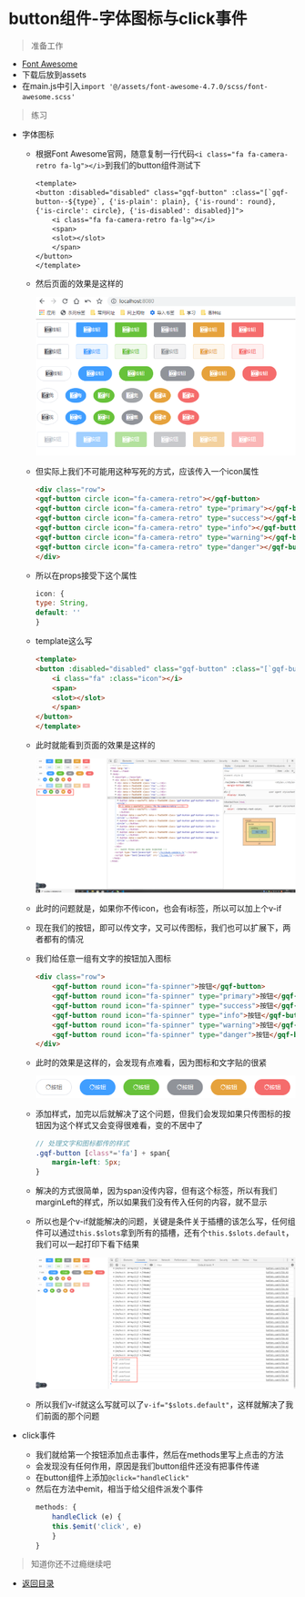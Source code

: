 # button组件-字体图标与click事件

> 准备工作

* [Font Awesome](http://fontawesome.dashgame.com/)
* 下载后放到assets
* 在main.js中引入`import '@/assets/font-awesome-4.7.0/scss/font-awesome.scss'`

> 练习

* 字体图标

    * 根据Font Awesome官网，随意复制一行代码`<i class="fa fa-camera-retro fa-lg"></i>`到我们的button组件测试下
        ```vue
        <template>
        <button :disabled="disabled" class="gqf-button" :class="[`gqf-button--${type}`, {'is-plain': plain}, {'is-round': round}, {'is-circle': circle}, {'is-disabled': disabled}]">
            <i class="fa fa-camera-retro fa-lg"></i>
            <span>
            <slot></slot>
            </span>
        </button>
        </template>    
        ```
    * 然后页面的效果是这样的   

        ![](./images/添加字体图标.jpg)

    * 但实际上我们不可能用这种写死的方式，应该传入一个icon属性
        ```html
        <div class="row">
        <gqf-button circle icon="fa-camera-retro"></gqf-button>
        <gqf-button circle icon="fa-camera-retro" type="primary"></gqf-button>
        <gqf-button circle icon="fa-camera-retro" type="success"></gqf-button>
        <gqf-button circle icon="fa-camera-retro" type="info"></gqf-button>
        <gqf-button circle icon="fa-camera-retro" type="warning"></gqf-button>
        <gqf-button circle icon="fa-camera-retro" type="danger"></gqf-button>
        </div>    
        ``` 
    * 所以在props接受下这个属性  
        ```js
        icon: {
        type: String,
        default: ''
        }    
        ``` 
    * template这么写
        ```html
        <template>
        <button :disabled="disabled" class="gqf-button" :class="[`gqf-button--${type}`, {'is-plain': plain}, {'is-round': round}, {'is-circle': circle}, {'is-disabled': disabled}]">
            <i class="fa" :class="icon"></i>
            <span>
            <slot></slot>
            </span>
        </button>
        </template>    
        ```  
    * 此时就能看到页面的效果是这样的

        ![](./images/简单封装.jpg)

    * 此时的问题就是，如果你不传icon，也会有i标签，所以可以加上个v-if 

    * 现在我们的按钮，即可以传文字，又可以传图标，我们也可以扩展下，两者都有的情况
    * 我们给任意一组有文字的按钮加入图标
        ```html
        <div class="row">
            <gqf-button round icon="fa-spinner">按钮</gqf-button>
            <gqf-button round icon="fa-spinner" type="primary">按钮</gqf-button>
            <gqf-button round icon="fa-spinner" type="success">按钮</gqf-button>
            <gqf-button round icon="fa-spinner" type="info">按钮</gqf-button>
            <gqf-button round icon="fa-spinner" type="warning">按钮</gqf-button>
            <gqf-button round icon="fa-spinner" type="danger">按钮</gqf-button>
        </div>        
        ```
    * 此时的效果是这样的，会发现有点难看，因为图标和文字贴的很紧 

        ![](./images/有图标有文字不做处理的效果.jpg)

    * 添加样式，加完以后就解决了这个问题，但我们会发现如果只传图标的按钮因为这个样式又会变得很难看，变的不居中了
        ```scss
        // 处理文字和图标都传的样式
        .gqf-button [class*='fa'] + span{
            margin-left: 5px;
        }        
        ```
    * 解决的方式很简单，因为span没传内容，但有这个标签，所以有我们marginLeft的样式，所以如果我们没有传入任何的内容，就不显示
    * 所以也是个v-if就能解决的问题，关键是条件关于插槽的该怎么写，任何组件可以通过`this.$slots`拿到所有的插槽，还有个`this.$slots.default`，我们可以一起打印下看下结果     

        ![](./images/没传插槽的表现.png)  

    * 所以我们v-if就这么写就可以了`v-if="$slots.default"`，这样就解决了我们前面的那个问题  

* click事件
    * 我们就给第一个按钮添加点击事件，然后在methods里写上点击的方法
    * 会发现没有任何作用，原因是我们button组件还没有把事件传递    
    * 在button组件上添加`@click="handleClick"`
    * 然后在方法中emit，相当于给父组件派发个事件
        ```js
        methods: {
            handleClick (e) {
            this.$emit('click', e)
            }
        }        
        ```     
               
> 知道你还不过瘾继续吧       

* [返回目录](../../README.md) 